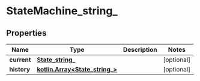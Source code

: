 # StateMachine_string_

## Properties
Name | Type | Description | Notes
------------ | ------------- | ------------- | -------------
**current** | [**State_string_**](State_string_.md) |  |  [optional]
**history** | [**kotlin.Array&lt;State_string_&gt;**](State_string_.md) |  |  [optional]
